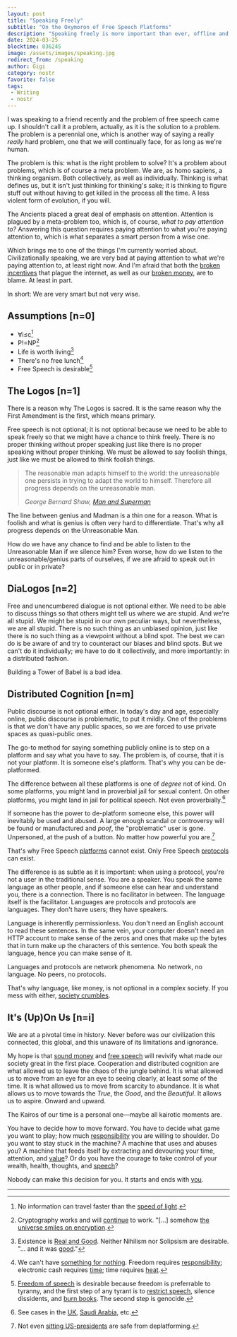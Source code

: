 ```yaml
---
layout: post
title: "Speaking Freely"
subtitle: "On the Oxymoron of Free Speech Platforms"
description: "Speaking freely is more important than ever, offline and online."
date: 2024-03-25
blocktime: 836245
image: /assets/images/speaking.jpg
redirect_from: /speaking
author: Gigi
category: nostr
favorite: false
tags:
 - Writing
 - nostr
---
```



I was speaking to a friend recently and the problem of free speech came up. I
shouldn't call it a problem, actually, as it is the solution to a problem. The
problem is a perennial one, which is another way of saying a really _really_
hard problem, one that we will continually face, for as long as we're human.

The problem is this: what is the right problem to solve? It's a problem about
problems, which is of course a meta problem. We are, as homo sapiens, a thinking
organism. Both collectively, as well as individually. Thinking is what defines
us, but it isn't just thinking for thinking's sake; it is thinking to figure
stuff out without having to get killed in the process all the time. A less
violent form of evolution, if you will.

The Ancients placed a great deal of emphasis on attention. Attention is plagued
by a meta-problem too, which is, of course, _what to pay attention to?_
Answering this question requires paying attention to what you're paying
attention to, which is what separates a smart person from a wise one.

Which brings me to one of the things I'm currently worried about.
Civilizationally speaking, we are very bad at paying attention to what we're
paying attention to, at least right now. And I'm afraid that both the [broken
incentives](/vew) that plague the internet, as well as our [broken
money](https://bitcoin-resources.com/books/broken-money), are to blame. At least
in part.

In short: We are very smart but not very wise.

## Assumptions [n=0]

- ∀i≤c[^1]
- P!=NP[^2]
- Life is worth living[^3]
- There's no free lunch[^4]
- Free Speech is desirable[^5]

## The Logos [n=1]

There is a reason why The Logos is sacred. It is the same reason why the First
Amendment is the first, which means primary.

Free speech is not optional; it is not optional because we need to be able to
speak freely so that we might have a chance to think freely. There is no proper
thinking without proper speaking just like there is no proper speaking without
proper thinking. We must be allowed to say foolish things, just like we must be
allowed to think foolish things.

> The reasonable man adapts himself to the world: the unreasonable one persists
> in trying to adapt the world to himself. Therefore all progress depends on the
> unreasonable man.
>
><cite>George Bernard Shaw, [Man and Superman](https://www.goodreads.com/work/quotes/376394)</cite>

The line between genius and Madman is a thin one for a reason. What is foolish
and what is genius is often very hard to differentiate. That's why all progress
depends on the Unreasonable Man.

How do we have any chance to find and be able to listen to the Unreasonable Man
if we silence him? Even worse, how do we listen to the unreasonable/genius parts
of ourselves, if we are afraid to speak out in public or in private?

## DiaLogos [n=2]

Free and unencumbered dialogue is not optional either. We need to be able to
discuss things so that others might tell us where we are stupid. And we're all
stupid. We might be stupid in our own peculiar ways, but nevertheless, we are
all stupid. There is no such thing as an unbiased opinion, just like there is no
such thing as a viewpoint without a blind spot. The best we can do is be aware
of and try to counteract our biases and blind spots. But we can't do it
individually; we have to do it collectively, and more importantly: in a
distributed fashion.

Building a Tower of Babel is a bad idea.

## Distributed Cognition [n=m]

Public discourse is not optional either. In today's day and age, especially
online, public discourse is problematic, to put it mildly. One of the problems
is that we don't have any public spaces, so we are forced to use private spaces
as quasi-public ones.

The go-to method for saying something publicly online is to step on a platform
and say what you have to say. The problem is, of course, that it is not your
platform. It is someone else's platform. That's why you can be de-platformed.

The difference between all these platforms is one of _degree_ not of kind. On
some platforms, you might land in proverbial jail for sexual content. On other
platforms, you might land in jail for political speech. Not even proverbially.[^jail]

[^jail]: See cases in the [UK](https://archive.is/OQ1LC), [Saudi Arabia](https://archive.is/co19A), etc.

If someone has the power to de-platform someone else, this power will inevitably
be used and abused. A large enough scandal or controversy will be found or
manufactured and _*poof*_, the "problematic" user is gone. Unpersoned, at the
push of a button. No matter how powerful you are.[^trump]

[^trump]: Not even [sitting US-presidents](https://archive.is/0LvLe) are safe from deplatforming.

That's why Free Speech
[platforms](https://twitter.com/dergigi/status/1508217667768963075) cannot
exist. Only Free Speech
[protocols](https://njump.me/nevent1qqsz9fgdac7yvs7z07sx92zf2rkldgnfav2rkce03gdm95efzyfgg4szyphydppzm7m554ecwq4gsgaek2qk32atse2l4t9ks57dpms4mmhfxt5xvet)
can exist.

The difference is as subtle as it is important: when using a protocol, you're
not a user in the traditional sense. You are a speaker. You speak the same
language as other people, and if someone else can hear and understand you, there
is a connection. There is no facilitator in between. The language itself is the
facilitator. Languages are protocols and protocols are languages. They don't
have users; they have speakers.

Language is inherently permissionless. You don't need an English account to read
these sentences. In the same vein, your computer doesn't need an HTTP account to
make sense of the zeros and ones that make up the bytes that in turn make up the
characters of this sentence. You both speak the language, hence you can make
sense of it.

Languages and protocols are network phenomena. No network, no language. No
peers, no protocols.

That's why language, like money, is not optional in a complex society. If you
mess with either, [society
crumbles](https://bitcoin-resources.com/books/when-money-dies).

## It's (Up)On Us [n=i]

We are at a pivotal time in history. Never before was our civilization this
connected, this global, and this unaware of its limitations and ignorance.

My hope is that [sound money](https://bitcoin-resources.com/) and [free
speech](https://nostr-resources.com/) will revivify what made our society great
in the first place. Cooperation and distributed cognition are what allowed us to
leave the chaos of the jungle behind. It is what allowed us to move from an eye
for an eye to seeing clearly, at least some of the time. It is what allowed us
to move from scarcity to abundance. It is what allows us to move towards the
_True_, the _Good_, and the _Beautiful_. It allows us to aspire. Onward and
upward.

The Kairos of our time is a personal one—maybe all kairotic moments are.

You have to decide how to move forward. You have to decide what game you want to
play; how much [responsibility](/responsibility) you are willing to shoulder. Do
you want to stay stuck in the machine? A machine that uses and abuses you? A
machine that feeds itself by extracting and devouring your time, attention, and
[value](/value)? Or do you have the courage to take control of your wealth,
health, thoughts, and [speech](/speech)?

Nobody can make this decision for you.  It starts and ends with [you](https://nostr.org/).

---

[^1]: No information can travel faster than the [speed of light](https://en.wikipedia.org/wiki/Speed_of_light#Upper_limit_on_speeds).
[^2]: Cryptography works and will [continue](https://en.wikipedia.org/wiki/P_versus_NP_problem#P_%E2%89%A0_NP) to work. "[...] somehow [the universe smiles on encryption](https://bitcoin-resources.com/books/cypherpunks).
[^3]: Existence is [Real and Good](https://www.goodreads.com/book/show/40311194). Neither Nihilism nor Solipsism are desirable. "... and it was [good](https://en.wikipedia.org/wiki/Life_Is_Worth_Living)."
[^4]: We can't have [something for nothing](https://en.wikipedia.org/wiki/First_law_of_thermodynamics). Freedom requires [responsibility](https://archive.is/U6iJ4); electronic cash requires [time](/time); time requires [heat](/threads/time-requires-heat).
[^5]: [Freedom of speech](https://en.wikipedia.org/wiki/Freedom_of_speech) is desirable because freedom is preferrable to tyranny, and the first step of any tyrant is to [restrict speech](https://bitcoin-resources.com/books/nineteen-eighty-four1984), silence dissidents, and [burn books](https://bitcoin-resources.com/books/fahrenheit451). The second step is genocide.
